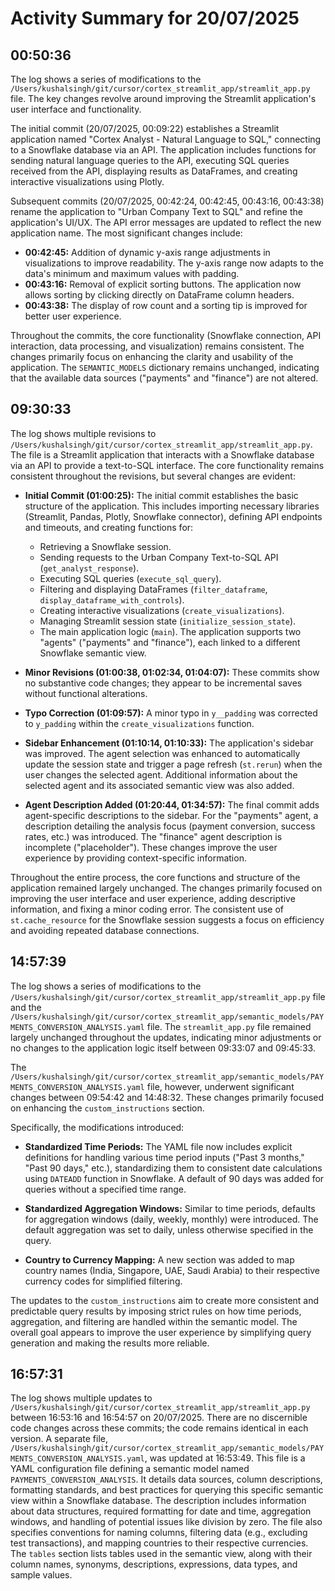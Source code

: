 # Activity Summary for 20/07/2025

## 00:50:36
The log shows a series of modifications to the `/Users/kushalsingh/git/cursor/cortex_streamlit_app/streamlit_app.py` file.  The key changes revolve around improving the Streamlit application's user interface and functionality.

The initial commit (20/07/2025, 00:09:22) establishes a Streamlit application named "Cortex Analyst - Natural Language to SQL," connecting to a Snowflake database via an API.  The application includes functions for sending natural language queries to the API, executing SQL queries received from the API, displaying results as DataFrames, and creating interactive visualizations using Plotly.

Subsequent commits (20/07/2025, 00:42:24, 00:42:45, 00:43:16, 00:43:38) rename the application to "Urban Company Text to SQL" and refine the application's UI/UX.  The API error messages are updated to reflect the new application name.  The most significant changes include:

* **00:42:45:** Addition of dynamic y-axis range adjustments in visualizations to improve readability.  The y-axis range now adapts to the data's minimum and maximum values with padding.
* **00:43:16:**  Removal of explicit sorting buttons.  The application now allows sorting by clicking directly on DataFrame column headers.
* **00:43:38:** The display of row count and a sorting tip is improved for better user experience.


Throughout the commits, the core functionality (Snowflake connection, API interaction, data processing, and visualization) remains consistent.  The changes primarily focus on enhancing the clarity and usability of the application.  The `SEMANTIC_MODELS` dictionary remains unchanged, indicating that the available data sources ("payments" and "finance") are not altered.


## 09:30:33
The log shows multiple revisions to `/Users/kushalsingh/git/cursor/cortex_streamlit_app/streamlit_app.py`.  The file is a Streamlit application that interacts with a Snowflake database via an API to provide a text-to-SQL interface.  The core functionality remains consistent throughout the revisions, but several changes are evident:

* **Initial Commit (01:00:25):** The initial commit establishes the basic structure of the application.  This includes importing necessary libraries (Streamlit, Pandas, Plotly, Snowflake connector), defining API endpoints and timeouts, and creating functions for:
    * Retrieving a Snowflake session.
    * Sending requests to the Urban Company Text-to-SQL API (`get_analyst_response`).
    * Executing SQL queries (`execute_sql_query`).
    * Filtering and displaying DataFrames (`filter_dataframe`, `display_dataframe_with_controls`).
    * Creating interactive visualizations (`create_visualizations`).
    * Managing Streamlit session state (`initialize_session_state`).
    * The main application logic (`main`).
    The application supports two "agents" ("payments" and "finance"), each linked to a different Snowflake semantic view.

* **Minor Revisions (01:00:38, 01:02:34, 01:04:07):** These commits show no substantive code changes; they appear to be incremental saves without functional alterations.

* **Typo Correction (01:09:57):**  A minor typo in `y__padding` was corrected to `y_padding` within the `create_visualizations` function.

* **Sidebar Enhancement (01:10:14, 01:10:33):** The application's sidebar was improved.  The agent selection was enhanced to automatically update the session state and trigger a page refresh (`st.rerun`) when the user changes the selected agent.  Additional information about the selected agent and its associated semantic view was also added.

* **Agent Description Added (01:20:44, 01:34:57):**  The final commit adds agent-specific descriptions to the sidebar.  For the "payments" agent, a description detailing the analysis focus (payment conversion, success rates, etc.) was introduced.  The "finance" agent description is incomplete ("placeholder").  These changes improve the user experience by providing context-specific information.

Throughout the entire process, the core functions and structure of the application remained largely unchanged.  The changes primarily focused on improving the user interface and user experience, adding descriptive information, and fixing a minor coding error.  The consistent use of `st.cache_resource` for the Snowflake session suggests a focus on efficiency and avoiding repeated database connections.


## 14:57:39
The log shows a series of modifications to the `/Users/kushalsingh/git/cursor/cortex_streamlit_app/streamlit_app.py` file and the `/Users/kushalsingh/git/cursor/cortex_streamlit_app/semantic_models/PAYMENTS_CONVERSION_ANALYSIS.yaml` file.  The `streamlit_app.py` file remained largely unchanged throughout the updates, indicating minor adjustments or no changes to the application logic itself between 09:33:07 and 09:45:33.


The  `/Users/kushalsingh/git/cursor/cortex_streamlit_app/semantic_models/PAYMENTS_CONVERSION_ANALYSIS.yaml` file, however, underwent significant changes between 09:54:42 and 14:48:32. These changes primarily focused on enhancing the  `custom_instructions` section.


Specifically, the modifications introduced:


* **Standardized Time Periods:**  The YAML file now includes explicit definitions for handling various time period inputs ("Past 3 months," "Past 90 days," etc.), standardizing them to consistent date calculations using `DATEADD` function in Snowflake.  A default of 90 days was added for queries without a specified time range.

* **Standardized Aggregation Windows:** Similar to time periods, defaults for aggregation windows (daily, weekly, monthly) were introduced. The default aggregation was set to daily, unless otherwise specified in the query.

* **Country to Currency Mapping:** A new section was added to map country names (India, Singapore, UAE, Saudi Arabia) to their respective currency codes for simplified filtering.

The updates to the `custom_instructions` aim to create more consistent and predictable query results by imposing strict rules on how time periods, aggregation, and filtering are handled within the semantic model.  The overall goal appears to improve the user experience by simplifying query generation and making the results more reliable.


## 16:57:31
The log shows multiple updates to `/Users/kushalsingh/git/cursor/cortex_streamlit_app/streamlit_app.py` between 16:53:16 and 16:54:57 on 20/07/2025.  There are no discernible code changes across these commits; the code remains identical in each version.  A separate file, `/Users/kushalsingh/git/cursor/cortex_streamlit_app/semantic_models/PAYMENTS_CONVERSION_ANALYSIS.yaml`, was updated at 16:53:49. This file is a YAML configuration file defining a semantic model named `PAYMENTS_CONVERSION_ANALYSIS`.  It details data sources, column descriptions, formatting standards, and best practices for querying this specific semantic view within a Snowflake database.  The description includes information about data structures, required formatting for date and time, aggregation windows, and handling of potential issues like division by zero.  The file also specifies conventions for naming columns, filtering data (e.g., excluding test transactions), and mapping countries to their respective currencies.  The `tables` section lists tables used in the semantic view, along with their column names, synonyms, descriptions, expressions, data types, and sample values.
